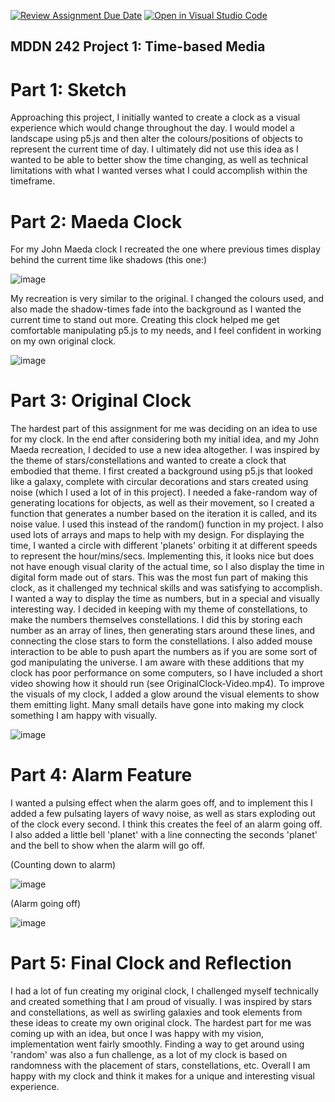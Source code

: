 [![Review Assignment Due Date](https://classroom.github.com/assets/deadline-readme-button-24ddc0f5d75046c5622901739e7c5dd533143b0c8e959d652212380cedb1ea36.svg)](https://classroom.github.com/a/JAZAP9dv)
[![Open in Visual Studio Code](https://classroom.github.com/assets/open-in-vscode-718a45dd9cf7e7f842a935f5ebbe5719a5e09af4491e668f4dbf3b35d5cca122.svg)](https://classroom.github.com/online_ide?assignment_repo_id=11447837&assignment_repo_type=AssignmentRepo)
## MDDN 242 Project 1: Time-based Media  

# Part 1: Sketch
Approaching this project, I initially wanted to create a clock as a visual experience which would change throughout the day. I would model a landscape using p5.js and then alter the colours/positions of objects to represent the current time of day. I ultimately did not use this idea as I wanted to be able to better show the time changing, as well as technical limitations with what I wanted verses what I could accomplish within the timeframe.

# Part 2: Maeda Clock
For my John Maeda clock I recreated the one where previous times display behind the current time like shadows (this one:)

![image](https://github.com/23-2-DSDN242/mddn242-time-based-media-DanielIe/assets/94158822/4b02690a-7ca7-4032-9515-6fcc624655ce)

My recreation is very similar to the original. I changed the colours used, and also made the shadow-times fade into the background as I wanted the current time to stand out more. Creating this clock helped me get comfortable manipulating p5.js to my needs, and I feel confident in working on my own original clock.

![image](https://github.com/23-2-DSDN242/mddn242-time-based-media-DanielIe/assets/94158822/6f6c2749-bd11-4396-8690-528bad24aa2a)

# Part 3: Original Clock
The hardest part of this assignment for me was deciding on an idea to use for my clock. In the end after considering both my initial idea, and my John Maeda recreation, I decided to use a new idea altogether. I was inspired by the theme of stars/constellations and wanted to create a clock that embodied that theme. I first created a background using p5.js that looked like a galaxy, complete with circular decorations and stars created using noise (which I used a lot of in this project). I needed a fake-random way of generating locations for objects, as well as their movement, so I created a function that generates a number based on the iteration it is called, and its noise value. I used this instead of the random() function in my project. I also used lots of arrays and maps to help with my design. For displaying the time, I wanted a circle with different 'planets' orbiting it at different speeds to represent the hour/mins/secs. Implementing this, it looks nice but does not have enough visual clarity of the actual time, so I also display the time in digital form made out of stars. This was the most fun part of making this clock, as it challenged my technical skills and was satisfying to accomplish. I wanted a way to display the time as numbers, but in a special and visually interesting way. I decided in keeping with my theme of constellations, to make the numbers themselves constellations. I did this by storing each number as an array of lines, then generating stars around these lines, and connecting the close stars to form the constellations. I also added mouse interaction to be able to push apart the numbers as if you are some sort of god manipulating the universe. I am aware with these additions that my clock has poor performance on some computers, so I have included a short video showing how it should run (see OriginalClock-Video.mp4). To improve the visuals of my clock, I added a glow around the visual elements to show them emitting light. Many small details have gone into making my clock something I am happy with visually. 

![image](https://github.com/23-2-DSDN242/mddn242-time-based-media-DanielIe/assets/94158822/3a8f9454-a03a-4874-a5d7-5e5a95a76ba5)

# Part 4: Alarm Feature
I wanted a pulsing effect when the alarm goes off, and to implement this I added a few pulsating layers of wavy noise, as well as stars exploding out of the clock every second. I think this creates the feel of an alarm going off. I also added a little bell 'planet' with a line connecting the seconds 'planet' and the bell to show when the alarm will go off.

(Counting down to alarm)

![image](https://github.com/23-2-DSDN242/mddn242-time-based-media-DanielIe/assets/94158822/593d537b-1a57-4a0b-a784-dfb55b5e4dc9)

(Alarm going off)

![image](https://github.com/23-2-DSDN242/mddn242-time-based-media-DanielIe/assets/94158822/27ccb03a-02dc-43bc-ae25-6cfdc17f57b7)

# Part 5: Final Clock and Reflection

I had a lot of fun creating my original clock, I challenged myself technically and created something that I am proud of visually. I was inspired by stars and constellations, as well as swirling galaxies and took elements from these ideas to create my own original clock. The hardest part for me was coming up with an idea, but once I was happy with my vision, implementation went fairly smoothly. Finding a way to get around using 'random' was also a fun challenge, as a lot of my clock is based on randomness with the placement of stars, constellations, etc. Overall I am happy with my clock and think it makes for a unique and interesting visual experience. 

